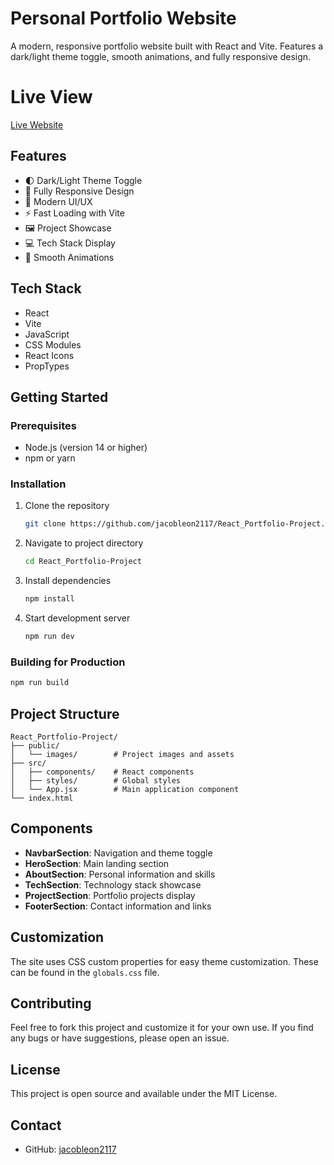 # Personal Portfolio Website

A modern, responsive portfolio website built with React and Vite. Features a dark/light theme toggle, smooth animations, and fully responsive design.

# Live View

[Live Website](https://jacobleon.netlify.app/#tech)

## Features

- 🌓 Dark/Light Theme Toggle
- 📱 Fully Responsive Design
- 🎨 Modern UI/UX
- ⚡ Fast Loading with Vite
- 🖼️ Project Showcase
- 💻 Tech Stack Display
- 🔄 Smooth Animations

## Tech Stack

- React
- Vite
- JavaScript
- CSS Modules
- React Icons
- PropTypes

## Getting Started

### Prerequisites

- Node.js (version 14 or higher)
- npm or yarn

### Installation

1. Clone the repository

   ```bash
   git clone https://github.com/jacobleon2117/React_Portfolio-Project.git
   ```

2. Navigate to project directory

   ```bash
   cd React_Portfolio-Project
   ```

3. Install dependencies

   ```bash
   npm install
   ```

4. Start development server
   ```bash
   npm run dev
   ```

### Building for Production

```bash
npm run build
```

## Project Structure

```
React_Portfolio-Project/
├── public/
│   └── images/        # Project images and assets
├── src/
│   ├── components/    # React components
│   ├── styles/        # Global styles
│   └── App.jsx        # Main application component
└── index.html
```

## Components

- **NavbarSection**: Navigation and theme toggle
- **HeroSection**: Main landing section
- **AboutSection**: Personal information and skills
- **TechSection**: Technology stack showcase
- **ProjectSection**: Portfolio projects display
- **FooterSection**: Contact information and links

## Customization

The site uses CSS custom properties for easy theme customization. These can be found in the `globals.css` file.

## Contributing

Feel free to fork this project and customize it for your own use. If you find any bugs or have suggestions, please open an issue.

## License

This project is open source and available under the MIT License.

## Contact

- GitHub: [jacobleon2117](https://github.com/jacobleon2117)
